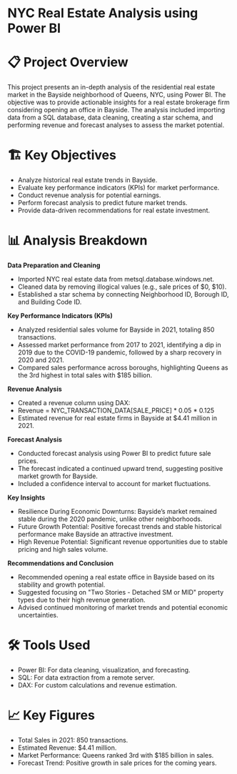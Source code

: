 # NYC Real Estate Analysis using Power BI

# 📋 Project Overview
This project presents an in-depth analysis of the residential real estate market in the Bayside neighborhood of Queens, NYC, using Power BI. The objective was to provide actionable insights for a real estate brokerage firm considering opening an office in Bayside. The analysis included importing data from a SQL database, data cleaning, creating a star schema, and performing revenue and forecast analyses to assess the market potential.

# 🏗️ Key Objectives
- Analyze historical real estate trends in Bayside.
- Evaluate key performance indicators (KPIs) for market performance.
- Conduct revenue analysis for potential earnings.
- Perform forecast analysis to predict future market trends.
- Provide data-driven recommendations for real estate investment.

# 📊 Analysis Breakdown

**Data Preparation and Cleaning**

- Imported NYC real estate data from metsql.database.windows.net.
- Cleaned data by removing illogical values (e.g., sale prices of $0, $10).
- Established a star schema by connecting Neighborhood ID, Borough ID, and Building Code ID.

**Key Performance Indicators (KPIs)**

- Analyzed residential sales volume for Bayside in 2021, totaling 850 transactions.
- Assessed market performance from 2017 to 2021, identifying a dip in 2019 due to the COVID-19 pandemic, followed by a sharp recovery in 2020 and 2021.
- Compared sales performance across boroughs, highlighting Queens as the 3rd highest in total sales with $185 billion.

**Revenue Analysis**

- Created a revenue column using DAX:
- Revenue = NYC_TRANSACTION_DATA[SALE_PRICE] * 0.05 * 0.125
- Estimated revenue for real estate firms in Bayside at $4.41 million in 2021.

**Forecast Analysis**

- Conducted forecast analysis using Power BI to predict future sale prices.
- The forecast indicated a continued upward trend, suggesting positive market growth for Bayside.
- Included a confidence interval to account for market fluctuations.

**Key Insights**

- Resilience During Economic Downturns: Bayside’s market remained stable during the 2020 pandemic, unlike other neighborhoods.
- Future Growth Potential: Positive forecast trends and stable historical performance make Bayside an attractive investment.
- High Revenue Potential: Significant revenue opportunities due to stable pricing and high sales volume.

**Recommendations and Conclusion**

- Recommended opening a real estate office in Bayside based on its stability and growth potential.
- Suggested focusing on "Two Stories - Detached SM or MID" property types due to their high revenue generation.
- Advised continued monitoring of market trends and potential economic uncertainties.

# 🛠️ Tools Used

- Power BI: For data cleaning, visualization, and forecasting.
- SQL: For data extraction from a remote server.
- DAX: For custom calculations and revenue estimation.

# 📈 Key Figures

- Total Sales in 2021: 850 transactions.
- Estimated Revenue: $4.41 million.
- Market Performance: Queens ranked 3rd with $185 billion in sales.
- Forecast Trend: Positive growth in sale prices for the coming years.
